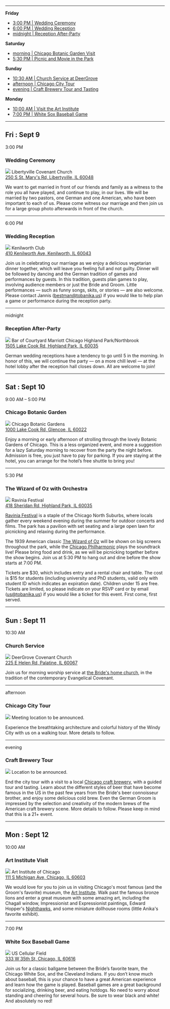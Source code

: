 
-------------------------------------------------------------------------------

**Friday**

- [3:00 PM | Wedding Ceremony](#ceremony)
- [6:00 PM | Wedding Reception](#reception)
- [midnight | Reception After-Party](#after-party)

**Saturday**

- [morning | Chicago Botanic Garden Visit](#botanic)
- [5:30 PM | Picnic and Movie in the Park](#ravinia)

**Sunday**

- [10:30 AM | Church Service at DeerGrove](#church)
- [afternoon | Chicago City Tour](#citytour)
- [evening | Craft Brewery Tour and Tasting](#brewery)

**Monday**

- [10:00 AM | Visit the Art Institute](#art)
- [7:00 PM | White Sox Baseball Game](#baseball)

-------------------------------------------------------------------------------

## Fri : Sept 9

<span id="ceremony"></span>
3:00 PM
### Wedding Ceremony
![](church.jpg)
Libertyville Covenant Church <br>
[250 S St. Mary's Rd, Libertyville, IL 60048](https://www.google.com/maps/place/Libertyville+Covenant+Church)

We want to get married in front of our friends and family as a witness to the role you all have played, and continue to play, in our lives.  We will be married by two pastors, one German and one American, who have been important to each of us.  Please come witness our marriage and then join us for a large group photo afterwards in front of the church.

-------------------------------------------------------------------------------

<span id="reception"></span>
6:00 PM
### Wedding Reception
![](kenilworth.jpg)
Kenilworth Club <br>
[410 Kenilworth Ave, Kenilworth, IL 60043](https://www.google.com/maps/place/The+Kenilworth+Club)

Join us in celebrating our marriage as we enjoy a delicious vegetarian dinner together, which will leave you feeling full and not guilty. Dinner will be followed by dancing and the German tradition of games and performances by guests. In this tradition, guests plan games to play, involving audience members or just the Bride and Groom.  Little performances — such as funny songs, skits, or stories — are also welcome. Please contact Jannis ([bestman@tobanika.us](mailto:bestman@tobanika.us)) if you would like to help plan a game or performance during the reception party.

-------------------------------------------------------------------------------

<span id="after-party"></span>
midnight
### Reception After-Party
![](hotel.jpg)
Bar of Courtyard Marriott Chicago Highland Park/Northbrook <br>
[1505 Lake Cook Rd, Highland Park, IL 60035](https://www.google.com/maps/place/Courtyard+Chicago+Highland+Park%2FNorthbrook)

German wedding receptions have a tendency to go until 5 in the morning. In honor of this, we will continue the party — on a more chill level — at the hotel lobby after the reception hall closes down. All are welcome to join!

-------------------------------------------------------------------------------

## Sat : Sept 10

<span id="botanic"></span>
9:00 AM – 5:00 PM
### Chicago Botanic Garden
![](gardens.jpg)
Chicago Botanic Gardens <br>
[1000 Lake Cook Rd, Glencoe, IL 60022](https://www.google.com/maps/place/Chicago+Botanic+Gardens)

Enjoy a morning or early afternoon of strolling through the lovely Botanic Gardens of Chicago.  This is a less organized event, and more a suggestion for a lazy Saturday morning to recover from the party the night before. Admission is free, you just have to pay for parking.  If you are staying at the hotel, you can arrange for the hotel’s free shuttle to bring you!

-------------------------------------------------------------------------------

<span id="ravinia"></span>
5:30 PM
### The Wizard of Oz with Orchestra
![](ravinia.jpg)
Ravinia Festival <br>
[418 Sheridan Rd, Highland Park, IL 60035](https://www.google.com/maps/place/Ravinia+Festival)

[Ravinia Festival](https://www.ravinia.org) is a staple of the Chicago North Suburbs, where locals gather every weekend evening during the summer for outdoor concerts and films. The park has a pavilion with set seating and a large open lawn for picnicking and relaxing during the performance.

The 1939 American classic [The Wizard of Oz](https://en.wikipedia.org/wiki/The_Wizard_of_Oz_(1939_film)) will be shown on big screens throughout the park, while the [Chicago Philharmonic](http://www.chicagophilharmonic.org) plays the soundtrack live! Please bring food and drink, as we will be picnicking together before the show begins.  Join us at 5:30 PM to hang out and dine before the show starts at 7:00 PM.

Tickets are $30, which includes entry and a rental chair and table.  The cost is $15 for students (including university and PhD students, valid only with student ID which indicates an expiration date).  Children under 15 are free. Tickets are limited, so please indicate on your RSVP card or by email ([us@tobanika.us](mailto:us@tobanika.us)) if you would like a ticket for this event.  First come, first served.

-------------------------------------------------------------------------------

## Sun : Sept 11

<span id="church"></span>
10:30 AM
### Church Service
![](deergrove.jpg)
DeerGrove Covenant Church <br>
[225 E Helen Rd, Palatine, IL 60067](https://www.google.com/maps/place/Deer+Grove+Covenant+Church)

Join us for morning worship service at [the Bride's home church](http://deergrove.org), in the tradition of the contemporary Evangelical Covenant.

-------------------------------------------------------------------------------

<span id="citytour"></span>
afternoon
### Chicago City Tour
![](chicago.jpg)
Meeting location to be announced.

Experience the breathtaking architecture and colorful history of the Windy City with us on a walking tour. More details to follow.

-------------------------------------------------------------------------------

<span id="brewery"></span>
evening
### Craft Brewery Tour
![](brewery.jpg)
Location to be announced.

End the city tour with a visit to a local [Chicago craft brewery](http://www.timeout.com/chicago/bars/chicagos-craft-beer-scene), with a guided tour and tasting.  Learn about the different styles of beer that have become famous in the US in the past few years from the Bride's beer connoisseur brother, and enjoy some delicious cold brew. Even the German Groom is impressed by the selection and creativity of the modern brews of the American craft brewery scene. More details to follow.  Please keep in mind that this is a 21+ event.

-------------------------------------------------------------------------------

## Mon : Sept 12

<span id="art"></span>
10:00 AM
### Art Institute Visit
![](artinstitute.jpg)
Art Institute of Chicago <br>
[111 S Michigan Ave, Chicago, IL 60603](https://www.google.com/maps/place/The+Art+Institute+of+Chicago)

We would love for you to join us in visiting Chicago's most famous (and the Groom's favorite) museum, the [Art Institute](http://www.artic.edu). Walk past the famous bronze lions and enter a great museum with some amazing art, including the Chagall window, Impressionist and Expressionist paintings, Edward Hopper's [Nighthawks](http://wikiwand.com/en/Nighthawks), and some miniature dollhouse rooms (little Anika's favorite exhibit).

-------------------------------------------------------------------------------

<span id="baseball"></span>
7:00 PM
### White Sox Baseball Game
![](baseballfield.jpg)
US Cellular Field <br>
[333 W 35th St, Chicago, IL 60616](https://www.google.com/maps/place/U.S.+Cellular+Field)

Join us for a classic ballgame between the Bride’s favorite team, the Chicago White Sox, and the Cleveland Indians.  If you don’t know much about baseball, this is your chance to have a great American experience and learn how the game is played.  Baseball games are a great background for socializing, drinking beer, and eating hotdogs.  No need to worry about standing and cheering for several hours.  Be sure to wear black and white!  And absolutely no red!
